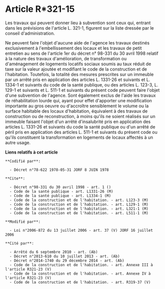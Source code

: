 # Article R*321-15

Les travaux qui peuvent donner lieu à subvention sont ceux qui, entrant dans les prévisions de l'article L. 321-1, figurent
sur la liste dressée par le conseil d'administration.

Ne peuvent faire l'objet d'aucune aide de l'agence les travaux destinés exclusivement à l'embellissement des locaux et les
travaux de petit entretien au sens de l'article 1er du décret n° 98-331 du 30 avril 1998 relatif à la nature des travaux
d'amélioration, de transformation ou d'aménagement de logements locatifs sociaux soumis au taux réduit de taxe sur la valeur
ajoutée et modifiant le code de la construction et de l'habitation. Toutefois, la totalité des mesures prescrites sur un
immeuble par un arrêté pris en application des articles L. 1331-26 et suivants et L. 1334-1 et suivants du code de la santé
publique, ou des articles L. 123-3, L. 129-1 et suivants et L. 511-1 et suivants du présent code peuvent faire l'objet d'une
subvention de l'agence. Sont également exclus de l'aide les travaux de réhabilitation lourde qui, ayant pour effet d'apporter
une modification importante au gros oeuvre ou d'accroître sensiblement le volume ou la surface habitable des locaux
d'habitation, équivalent à des travaux de construction ou de reconstruction, à moins qu'ils ne soient réalisés sur un
immeuble faisant l'objet d'un arrêté d'insalubrité pris en application des articles L. 1331-26 et suivants du code la santé
publique ou d'un arrêté de péril pris en application des articles L. 511-1 et suivants du présent code ou qu'ils constituent
la transformation en logements de locaux affectés à un autre usage.

**Liens relatifs à cet article**

	**Codifié par**:

	  - Décret n°78-622 1978-05-31 JORF 8 JUIN 1978

	**Cite**:

	  - Décret n°98-331 du 30 avril 1998 - art. 1 ()
	  - Code de la santé publique - art. L1331-26 (M)
	  - Code de la santé publique - art. L1334-1 (M)
	  - Code de la construction et de l'habitation. - art. L123-3 (M)
	  - Code de la construction et de l'habitation. - art. L129-1 (M)
	  - Code de la construction et de l'habitation. - art. L321-1 (M)
	  - Code de la construction et de l'habitation. - art. L511-1 (M)

	**Modifié par**:

	  - Loi n°2006-872 du 13 juillet 2006 - art. 37 (V) JORF 16 juillet 2006

	**Cité par**:

	  - Arrêté du 6 septembre 2010 - art. (Ab)
	  - Décret n°2013-610 du 10 juillet 2013 - art. (Ab)
	  - Décret n°2014-1740 du 29 décembre 2014 - art. (Ab)
	  - Code de la construction et de l'habitation. - art. Annexe III à l'article R321-23 (V)
	  - Code de la construction et de l'habitation. - art. Annexe IV à l'article R321-23 (V)
	  - Code de la construction et de l'habitation. - art. R319-37 (V)
